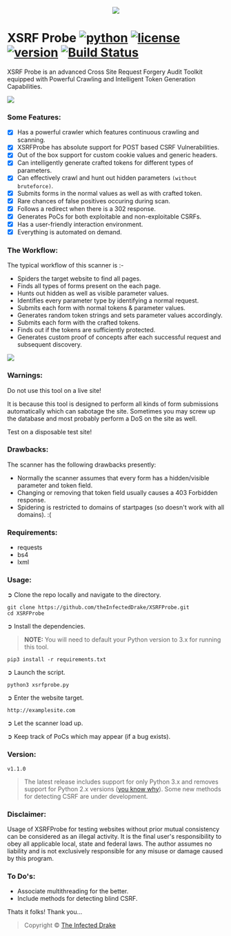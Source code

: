<p align="middle"><img src='https://i.imgur.com/b7SnRvX.png' /></p>  

# XSRF Probe [![python](https://img.shields.io/badge/Python-3.x-green.svg?style=style=flat-square)](https://docs.python.org/3/download.html) [![license](https://img.shields.io/badge/License-GPLv3-orange.svg?style=style=flat-square)](https://github.com/theinfecteddrake/XSRFProbe/blob/master/LICENSE) [![version](https://img.shields.io/badge/Version-v1.0-blue.svg?style=style=flat-square)](https://github.com/theinfecteddrake/XSRFProbe/blob/master/README.md#version) [![Build Status](https://travis-ci.org/theInfectedDrake/XSRFProbe.svg?branch=master)](https://travis-ci.org/theInfectedDrake/XSRFProbe)

XSRF Probe is an advanced Cross Site Request Forgery Audit Toolkit equipped with Powerful Crawling and Intelligent Token Generation Capabilities.

<img src="https://i.imgur.com/HTz6EDY.png" />

### Some Features:

- [x] Has a powerful crawler which features continuous crawling and scanning.
- [x] XSRFProbe has absolute support for POST based CSRF Vulnerabilities.
- [x] Out of the box support for custom cookie values and generic headers.
- [x] Can intelligently generate crafted tokens for different types of parameters.
- [x] Can effectively crawl and hunt out hidden parameters `(without bruteforce)`.
- [x] Submits forms in the normal values as well as with crafted token.
- [x] Rare chances of false positives occuring during scan.
- [x] Follows a redirect when there is a 302 response.
- [x] Generates PoCs for both exploitable and non-exploitable CSRFs.
- [x] Has a user-friendly interaction environment.
- [x] Everything is automated on demand.

### The Workflow:

The typical workflow of this scanner is :-

- Spiders the target website to find all pages.
- Finds all types of forms present on the each page.
- Hunts out hidden as well as visible parameter values.
- Identifies every parameter type by identifying a normal request.
- Submits each form with normal tokens & parameter values.
- Generates random token strings and sets parameter values accordingly.
- Submits each form with the crafted tokens.
- Finds out if the tokens are sufficiently protected.
- Generates custom proof of concepts after each successful request and subsequent discovery.

<img src="https://i.imgur.com/a2va9wh.gif" />

### Warnings:

Do not use this tool on a live site!

It is because this tool is designed to perform all kinds of form submissions automatically which can sabotage the site. Sometimes you may screw up the database and most probably perform a DoS on the site as well.

Test on a disposable test site!

### Drawbacks:
The scanner has the following drawbacks presently:

- Normally the scanner assumes that every form has a hidden/visible parameter and token field.
- Changing or removing that token field usually causes a 403 Forbidden response.
- Spidering is restricted to domains of startpages (so doesn't work with all domains). :(

### Requirements:

- requests
- bs4
- lxml

### Usage:

➲ Clone the repo locally and navigate to the directory.
```
git clone https://github.com/theInfectedDrake/XSRFProbe.git
cd XSRFProbe
```
➲ Install the dependencies.
> __NOTE:__ You will need to default your Python version to 3.x for running this tool.
```
pip3 install -r requirements.txt
```
➲ Launch the script.
```
python3 xsrfprobe.py
```
➲ Enter the website target.
```
http://examplesite.com
```
➲ Let the scanner load up.

➲ Keep track of PoCs which may appear (if a bug exists).

### Version:
```
v1.1.0
```
> The latest release includes support for only Python 3.x and removes support for Python 2.x versions ([you know why](https://pythonclock.org/)). Some new methods for detecting CSRF are under development.

### Disclaimer:
Usage of XSRFProbe for testing websites without prior mutual consistency can be considered as an illegal activity. It is the final user's responsibility to obey all applicable local, state and federal laws. The author assumes no liability and is not exclusively responsible for any misuse or damage caused by this program.

### To Do's:
- Associate multithreading for the better.
- Include methods for detecting blind CSRF. 

Thats it folks! Thank you...

> Copyright © [The Infected Drake](https://www.twitter.com/infecteddrake)

